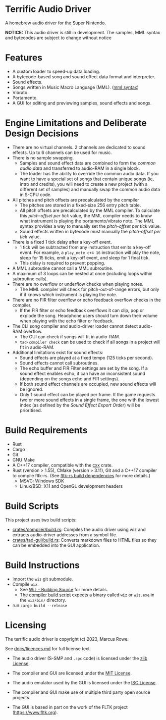 Terrific Audio Driver
=====================

A homebrew audio driver for the Super Nintendo.

**NOTICE:** This audio driver is still in development.
The samples, MML syntax and bytecodes are subject to change without notice


Features
========
 * A custom loader to speed-up data loading.
 * A bytecode-based song and sound effect data format and interpreter.
 * Sound effects.
 * Songs written in Music Macro Language (MML). ([mml syntax](docs/mml-syntax.md))
 * Vibrato.
 * Portamento.
 * A GUI for editing and previewing samples, sound effects and songs.


Engine Limitations and Deliberate Design Decisions
==================================================
 * There are no virtual channels.  2 channels are dedicated to sound effects.  Up to 6 channels can
   be used for music.
 * There is no sample swapping.
    * Samples and sound effect data are combined to form the *common audio data* and transferred to
      audio-RAM in a single block.
    * The loader has the ability to override the common audio data.  If you want to have a special
      set of songs that contain unique songs (ie, intro and credits), you will need to create a new
      project (with a different set of samples) and manually swap the common audio data in S-CPU
      code.
 * All pitches and pitch offsets are precalculated by the compiler
    * The pitches are stored in a fixed-size 256 entry pitch table.
    * All pitch offsets are precalculated by the MML compiler.  To calculate this *pitch-offset per
      tick* value, the MML compiler needs to know what instrument is playing the portamento/vibrato
      note.  The MML syntax provides a way to manually set the *pitch-offset per tick* value.
    * Sound effects written in bytecode must manually the *pitch-offset per tick* value.
 * There is a fixed 1 tick delay after a key-off event.
    * 1 tick will be subtracted from any instruction that emits a key-off event.
      For example, a `play_note c+4 16` instruction will play the note, sleep for 15 ticks, emit a
      key-off event, and sleep for 1 final tick.
    * This delay is required to prevent popping.
 * A MML subroutine cannot call a MML subroutine.
 * A maximum of 3 loops can be nested at once (including loops within subroutine calls).
 * There are no overflow or underflow checks when playing notes.
    * The MML compiler will check for pitch-out-of-range errors, but only if it knows which
      instrument is playing the note.
 * There are no FIR filter overflow or echo feedback overflow checks in the compiler.
    * If the FIR filter or echo feedback overflows it can clip, pop or explode the song.
      Headphone users should turn down their volume when playing with the echo filter or feedback.
 * The CLI song compiler and audio-driver loader cannot detect audio-RAM overflow.
    * The GUI can check if songs will fit in audio-RAM.
    * `tad-compiler check` can be used to check if all songs in a project will fit in audio-RAM.
 * Additional limitations exist for sound effects:
    * Sound effects are played at a fixed tempo (125 ticks per second).
    * Sound effects cannot call subroutines.
    * The echo buffer and FIR Filter settings are set by the song.  If a sound effect enables echo,
      it can have an inconsistent sound (depending on the songs echo and FIR settings).
    * If both sound effect channels are occupied, new sound effects will be ignored.
    * Only 1 sound effect can be played per frame.  If the game requests two or more sound effects
      in a single frame, the one with the lowest index (as defined by the *Sound Effect Export
      Order*) will be prioritised.


Build Requirements
==================

 * Rust
 * Cargo
 * Git
 * GNU Make
 * A C++17 compiler, compatible with the [cxx](https://cxx.rs/) crate.
 * Rust (version > 1.55), CMake (version > 3.11), Git and a C++17 compiler to compile fltk-rs.
   (See [fltk-rs build dependencies](https://github.com/fltk-rs/fltk-rs#build-dependencies) for more
   details.)
    * MSVC: Windows SDK
    * Linux/BSD: X11 and OpenGL development headers


Build Scripts
=============

This project uses two build scripts:
 * [crates/compiler/build.rs](crates/compiler/build.rs): Compiles the audio driver using wiz and
   extracts audio-driver addresses from a symbol file.
 * [crates/tad-gui/build.rs](crates/tad-gui/build.rs): Converts markdown files to HTML files so they
   can be embedded into the GUI application.


Build Instructions
==================

 * Import the `wiz` git submodule.
 * Compile `wiz`.
    * See [Wiz - Building Source](https://github.com/wiz-lang/wiz#building-source) for more details.
    * The [compiler build script](crates/compiler/build.rs) expects a binary called `wiz` or
      `wiz.exe` in the `wiz/bin/` directory.
 * run `cargo build --release`


Licensing
=========
The terrific audio driver is copyright (c) 2023, Marcus Rowe.

See [docs/licences.md](docs/licences.md) for full license text.

 * The audio driver (S-SMP and `.spc` code) is licensed under the [zlib License](audio-driver/LICENSE).
 * The compiler and GUI are licensed under the [MIT License](crates/tad-compiler/LICENSE).
 * The audio emulator used by the GUI is licensed under the [ISC License](crates/shvc-sound-emu/LICENSE).

 * The compiler and GUI make use of multiple third party open source projects.
 * The GUI is based in part on the work of the FLTK project (https://www.fltk.org).


